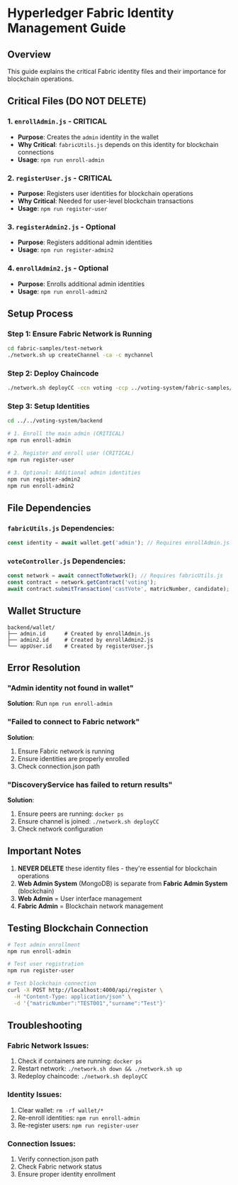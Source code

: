 # Hyperledger Fabric Identity Management Guide

## Overview
This guide explains the critical Fabric identity files and their importance for blockchain operations.

## Critical Files (DO NOT DELETE)

### 1. `enrollAdmin.js` - **CRITICAL**
- **Purpose**: Creates the `admin` identity in the wallet
- **Why Critical**: `fabricUtils.js` depends on this identity for blockchain connections
- **Usage**: `npm run enroll-admin`

### 2. `registerUser.js` - **CRITICAL**
- **Purpose**: Registers user identities for blockchain operations
- **Why Critical**: Needed for user-level blockchain transactions
- **Usage**: `npm run register-user`

### 3. `registerAdmin2.js` - **Optional**
- **Purpose**: Registers additional admin identities
- **Usage**: `npm run register-admin2`

### 4. `enrollAdmin2.js` - **Optional**
- **Purpose**: Enrolls additional admin identities
- **Usage**: `npm run enroll-admin2`

## Setup Process

### Step 1: Ensure Fabric Network is Running
```bash
cd fabric-samples/test-network
./network.sh up createChannel -ca -c mychannel
```

### Step 2: Deploy Chaincode
```bash
./network.sh deployCC -ccn voting -ccp ../voting-system/fabric-samples/chaincode/voting-js -ccl javascript
```

### Step 3: Setup Identities
```bash
cd ../../voting-system/backend

# 1. Enroll the main admin (CRITICAL)
npm run enroll-admin

# 2. Register and enroll user (CRITICAL)
npm run register-user

# 3. Optional: Additional admin identities
npm run register-admin2
npm run enroll-admin2
```

## File Dependencies

### `fabricUtils.js` Dependencies:
```javascript
const identity = await wallet.get('admin'); // Requires enrollAdmin.js
```

### `voteController.js` Dependencies:
```javascript
const network = await connectToNetwork(); // Requires fabricUtils.js
const contract = network.getContract('voting');
await contract.submitTransaction('castVote', matricNumber, candidate);
```

## Wallet Structure
```
backend/wallet/
├── admin.id      # Created by enrollAdmin.js
├── admin2.id     # Created by enrollAdmin2.js
└── appUser.id    # Created by registerUser.js
```

## Error Resolution

### "Admin identity not found in wallet"
**Solution**: Run `npm run enroll-admin`

### "Failed to connect to Fabric network"
**Solution**: 
1. Ensure Fabric network is running
2. Ensure identities are properly enrolled
3. Check connection.json path

### "DiscoveryService has failed to return results"
**Solution**:
1. Ensure peers are running: `docker ps`
2. Ensure channel is joined: `./network.sh deployCC`
3. Check network configuration

## Important Notes

1. **NEVER DELETE** these identity files - they're essential for blockchain operations
2. **Web Admin System** (MongoDB) is separate from **Fabric Admin System** (blockchain)
3. **Web Admin** = User interface management
4. **Fabric Admin** = Blockchain network management

## Testing Blockchain Connection

```bash
# Test admin enrollment
npm run enroll-admin

# Test user registration
npm run register-user

# Test blockchain connection
curl -X POST http://localhost:4000/api/register \
  -H "Content-Type: application/json" \
  -d '{"matricNumber":"TEST001","surname":"Test"}'
```

## Troubleshooting

### Fabric Network Issues:
1. Check if containers are running: `docker ps`
2. Restart network: `./network.sh down && ./network.sh up`
3. Redeploy chaincode: `./network.sh deployCC`

### Identity Issues:
1. Clear wallet: `rm -rf wallet/*`
2. Re-enroll identities: `npm run enroll-admin`
3. Re-register users: `npm run register-user`

### Connection Issues:
1. Verify connection.json path
2. Check Fabric network status
3. Ensure proper identity enrollment 